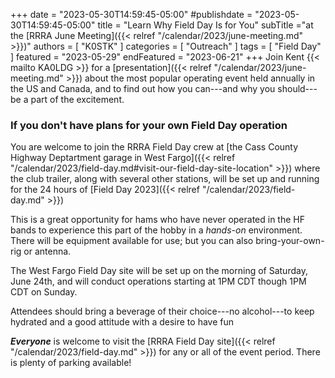 +++
date = "2023-05-30T14:59:45-05:00"
#publishdate = "2023-05-30T14:59:45-05:00"
title = "Learn Why Field Day Is for You"
subTitle ="at the [RRRA June Meeting]({{< relref \"/calendar/2023/june-meeting.md\" >}})"
authors = [ "K0STK" ]
categories = [ "Outreach" ]
tags = [ "Field Day" ]
featured = "2023-05-29"
endFeatured = "2023-06-21" 
+++
Join Kent {{< mailto KA0LDG >}} for a
[presentation]({{< relref "/calendar/2023/june-meeting.md" >}})
about the most popular operating event held annually in
the US and Canada, and to find out how you can---and why you should---be
a part of the excitement.

<!--more-->

### If you don't have plans for your own Field Day operation

You are welcome to join the RRRA Field Day crew at
[the Cass County Highway Deptartment garage in West Fargo]({{< relref "/calendar/2023/field-day.md#visit-our-field-day-site-location" >}})
where the club trailer, along with several other stations, will be set up and
running for the 24 hours of [Field Day 2023]({{< relref "/calendar/2023/field-day.md" >}})

This is a great opportunity for hams who have never operated
in the HF bands to experience this part of the hobby in a *hands-on*
environment. There will be equipment available for use; but you can also
bring-your-own-rig or antenna.

The West Fargo Field Day site will be set up on the morning of Saturday, June
24th, and will conduct operations starting at 1PM CDT though 1PM CDT on Sunday.

Attendees should bring a beverage of their choice---no alcohol---to keep
hydrated and a good attitude with a desire to have fun

***Everyone*** is welcome to visit the
[RRRA Field Day site]({{< relref "/calendar/2023/field-day.md" >}}) for any or
all of the event period. There is plenty of parking available!

